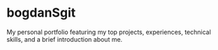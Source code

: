 # bogdanSgit
My personal portfolio featuring my top projects, experiences, technical skills, and a brief introduction about me.

